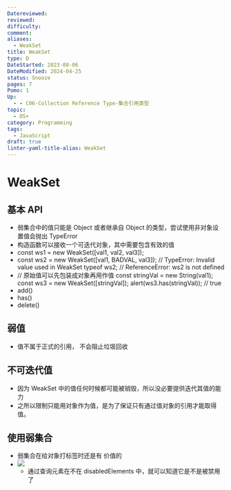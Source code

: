 ```yaml
---
Datereviewed: 
reviewed: 
difficulty: 
comment: 
aliases:
  - WeakSet
title: WeakSet
type: D
DateStarted: 2023-08-06
DateModified: 2024-04-25
status: Snooze
pages: 7
Pomo: 1
Up:
  - - C06-Collection Reference Type-集合引用类型
topic:
  - DS+
category: Programming
tags:
  - JavaScript
draft: true
linter-yaml-title-alias: WeakSet
---
```


# WeakSet

## 基本 API

- 弱集合中的值只能是 Object 或者继承自 Object 的类型，尝试使用非对象设置值会抛出 TypeError
- 构造函数可以接收一个可迭代对象，其中需要包含有效的值
- const ws1 = new WeakSet([val1, val2, val3]);
- const ws2 = new WeakSet([val1, BADVAL, val3]); // TypeError: Invalid value used in WeakSet typeof ws2; // ReferenceError: ws2 is not defined
- // 原始值可以先包装成对象再用作值 const stringVal = new String(val1); const ws3 = new WeakSet([stringVal]); alert(ws3.has(stringVal)); // true
- add()
- has()
- delete()

## 弱值

- 值不属于正式的引用， 不会阻止垃圾回收

## 不可迭代值

- 因为 WeakSet 中的值任何时候都可能被销毁，所以没必要提供迭代其值的能力
- 之所以限制只能用对象作为值，是为了保证只有通过值对象的引用才能取得值。

## 使用弱集合

- 弱集合在给对象打标签时还是有 价值的
- ![](https://cdn.jsdelivr.net/gh/jenniferwonder/bimg/programming/1691561411853.png)
  - 通过查询元素在不在 disabledElements 中，就可以知道它是不是被禁用了
